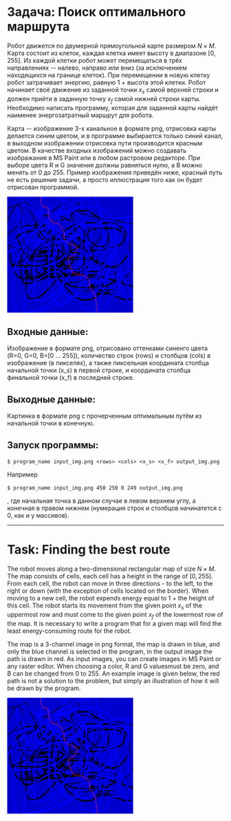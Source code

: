 # Задача: Поиск оптимального маршрута

Робот движется по двумерной прямоугольной карте размером $N \times M$. Карта состоит из клеток, каждая клетка имеет высоту в диапазоне $[0,255]$. Из каждой клетки робот может перемещаться в трёх направлениях -- налево, направо или вниз (за исключением находящихся на границе клеток). При перемещении в новую клетку робот затрачивает энергию, равную 1 + высота этой клетки. Робот начинает своё движение из заданной точки $x_s$ самой верхней строки и должен прийти в заданную точку $x_f$ самой нижней строки карты. Необходимо написать программу, которая для заданной карты найдёт наименее энергозатратный маршрут для робота.

Карта -- изображение 3-x канальное в формате png, отрисовка карты делается синим цветом, и в программе выбирается только синий канал, в выходном изображении отрисовка пути производится красным цветом. В качестве входных изображений можно создавать изображания  в MS Paint или в любом растровом редакторе. При выборе цвета R и G значения должны равняться нулю, а B можно менять от 0 до 255. Пример изображения приведён ниже, красный путь не есть решение задачи, а просто иллюстрация того как он будет отрисован программой.

![Example](https://github.com/artiebears13/Sirius-c-Projects/blob/main/optimal_path/testImage/example.png)



## Входные данные:
Изображение в формате png, отрисовано оттенками синенго цвета (R=0, G=0, B=[0 ... 255]), количество строк (rows) и столбцов (cols) в изображение (в пикселях), а также пиксельная координата столбца начальной точки (x_s) в первой строке, и координата столбца финальной точки (x_f) в последней строке.

## Выходные данные:
Картинка  в формате png с прочерченным оптимальным путём из начальной точки в конечную.

## Запуск программы:
```
$ program_name input_img.png <rows> <cols> <x_s> <x_f> output_img.png
```
Например
```
$ program_name input_img.png 450 250 0 249 output_img.png
```
, где начальная точка в данном случае в левом верхнем углу, а конечная в правом нижнем (нумерация строк и столбцов начинатется с 0, как и у массивов).


---------------------------

# Task: Finding the best route

The robot moves along a two-dimensional rectangular map of size $N \times M$. 
The map consists of cells, each cell has a height in the range of $[0,255]$.
From each cell, the robot can move in three directions - to the left, to the right or down (with the exception of cells located on the border). 
When moving to a new cell, the robot expends energy equal to 1 + the height of this cell.
The robot starts its movement from the given point $x_s$ of the uppermost row and must come to the given point $x_f$ of the lowermost row of the map.
It is necessary to write a program that for a given map will find the least energy-consuming route for the robot.

The map is a 3-channel image in png format, the map is drawn in blue, and only the blue channel is selected in the program, in the output image the path is drawn in red. As input images, you can create images in MS Paint or any raster editor.
When choosing a color, R and G values ​​must be zero, and B can be changed from 0 to 255. An example image is given below, the red path is not a solution to the problem, but simply an illustration of how it will be drawn by the program.

![Example](https://github.com/artiebears13/Sirius-c-Projects/blob/main/optimal_path/testImage/example.png)
